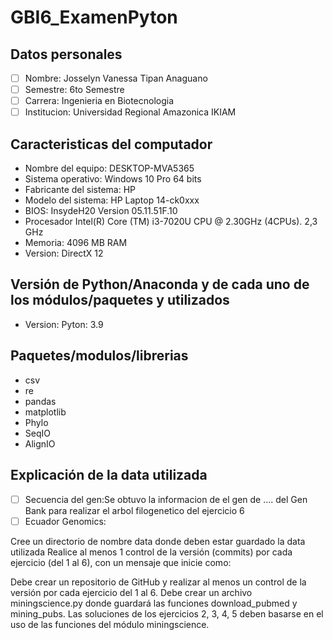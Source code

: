# GBI6_ExamenPyton
## Datos personales
- [ ] Nombre: Josselyn Vanessa Tipan Anaguano 
- [ ] Semestre: 6to Semestre 
- [ ] Carrera: Ingenieria en Biotecnologia 
- [ ] Institucion: Universidad Regional Amazonica IKIAM
## Caracteristicas del computador
- Nombre del equipo: DESKTOP-MVA5365 
- Sistema operativo: Windows 10 Pro 64 bits 
- Fabricante del sistema: HP
- Modelo del sistema: HP Laptop 14-ck0xxx
- BIOS: InsydeH20 Version 05.11.51F.10
- Procesador Intel(R) Core (TM) i3-7020U CPU @ 2.30GHz (4CPUs). 2,3 GHz
- Memoria: 4096 MB RAM
- Version: DirectX 12
## Versión de Python/Anaconda y de cada uno de los módulos/paquetes y utilizados
- Version: Pyton: 3.9
## Paquetes/modulos/librerias 
- csv 
- re
- pandas
- matplotlib
-  Phylo
-  SeqIO
-  AlignIO

## Explicación de la data utilizada
- [ ] Secuencia del gen:Se obtuvo la informacion de el gen de .... del Gen Bank para realizar el arbol filogenetico del ejercicio 6 
- [ ] Ecuador Genomics:

Cree un directorio de nombre data donde deben estar guardado la data utilizada
Realice al menos 1 control de la versión (commits) por cada ejercicio (del 1 al 6), con un mensaje que inicie como:


Debe crear un repositorio de GitHub y realizar al menos un control de la versión por cada ejercicio del 1 al 6. 
Debe crear un archivo miningscience.py donde guardará las funciones  download_pubmed y mining_pubs. 
Las soluciones de los ejercicios 2, 3, 4, 5 deben basarse en el uso de las funciones del módulo miningscience.
